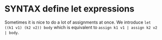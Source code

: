 # SYNTAX define let expressions

Sometimes it is nice to do a lot of assignments at once.
We introduce `let ((k1 v1) (k2 v2)) body` which is equivalent to
`assign k1 v1 | assign k2 v2 | body`.
